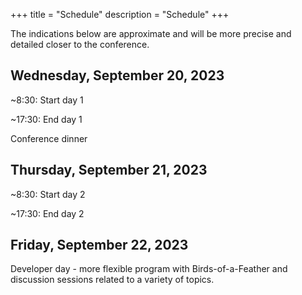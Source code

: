 +++
title = "Schedule"
description = "Schedule"
+++

The indications below are approximate and will be more precise and detailed closer to the conference.

## Wednesday, September 20, 2023

~8:30: Start day 1

~17:30: End day 1

Conference dinner

## Thursday, September 21, 2023

~8:30: Start day 2

~17:30: End day 2

## Friday, September 22, 2023

Developer day - more flexible program with Birds-of-a-Feather and discussion sessions related to a variety of topics.

<!--
+ [All short talks](../tags/short-talk/)
+ [All workshops and package demos](../workshops/)
+ Conference videos will appear on the [R Consortium](https://www.youtube.com/c/RConsortium) YouTube channel - subscribe!

{{< schedule date="Wednesday, July 27, 2022" day="day1">}}
{{< schedule date="Thursday, July 28, 2022" day="day2">}}
{{< schedule date="Friday, July 29, 2022" day="day3">}}
-->

<!--The conference will be held on the [Airmeet](https://www.airmeet.com/) virtual platform. Please, refer to the [Guide for participants](https://youtu.be/FvvZzcwlyv4) video and the [step-by-step guide how to use Airmeet](https://www.airmeet.com/hub/product-blog/step-by-step-guide-use-airmeet-for-attendees/). Please note there are no options to blur or hide your background in Airmeet; use third-party software if the blur is necessary.

Keynote sessions are 50 min, Short talk sessions (four 10-min talks) are 50 min, Package demos are 45 min, Long workshops are 90 min. Sessions during the same time slot will be run in parallel. All sessions include Q&A time.

We will be accepting abstracts for lightning talks during the conference. Watch for announcements on the first day on how to submit. If you would like to organize a meeting around a topic, challenge, geographical area, etc. during BioC2021, please, use [this form](https://forms.gle/s73DfbXPoVRe4FKj6)


- [All short talk abstracts](../short-talks)
- [All poster abstracts](../posters)
- [All workshops](../workshops), [workshop status](../workshops-status)

All times are in US Pacific Daylight savings Time (PDT). +3 hours = US EDT, +9 hours = Central European Summer Time, +15 hours = China Standard Time, +17 hours = Australian Eastern Standard Time. Time is presented in 24h format.

## Wednesday, August 4, 2021

| Time                       | Session                                     | Title &nbsp; &nbsp; &nbsp; &nbsp; &nbsp; &nbsp; &nbsp; &nbsp; &nbsp; &nbsp; &nbsp; &nbsp; &nbsp; &nbsp; &nbsp; &nbsp; &nbsp; &nbsp; &nbsp; &nbsp; &nbsp; &nbsp; &nbsp; &nbsp; &nbsp; &nbsp; &nbsp; &nbsp; &nbsp; &nbsp; &nbsp; &nbsp; &nbsp; &nbsp; &nbsp; &nbsp; &nbsp; &nbsp; &nbsp; &nbsp; &nbsp; &nbsp; &nbsp; &nbsp; &nbsp; &nbsp; &nbsp; &nbsp; &nbsp; &nbsp; &nbsp; &nbsp; &nbsp; &nbsp; &nbsp; &nbsp; &nbsp; &nbsp; &nbsp; &nbsp; &nbsp; &nbsp; &nbsp; &nbsp; &nbsp; &nbsp; &nbsp; &nbsp; &nbsp; &nbsp; &nbsp; &nbsp; &nbsp; &nbsp; &nbsp; &nbsp; &nbsp; &nbsp; &nbsp; &nbsp; &nbsp; &nbsp; &nbsp; &nbsp; &nbsp; &nbsp; &nbsp; &nbsp; &nbsp; &nbsp; &nbsp; &nbsp; &nbsp; &nbsp; &nbsp; &nbsp; &nbsp; &nbsp; &nbsp; &nbsp; &nbsp; &nbsp; &nbsp; &nbsp; &nbsp; &nbsp; &nbsp; &nbsp; &nbsp; &nbsp; &nbsp; &nbsp; &nbsp; &nbsp; &nbsp; &nbsp; &nbsp; &nbsp; &nbsp; &nbsp; &nbsp; | YouTube                               |
|----------------------------|---------------------------------------------|-------------------------------------------------------------------------------------------------------------------------------------------------------------------------------------------------------------------------------------------------------------------------------|---------------------------------------|
| 5:00                       | Introduction                                | Intro to workshops, Icebreaker, Social/informal welcome                                                                                                                                                                                                                       | [video](https://youtu.be/6skphXuBbd4) |
| 6:00                       | Package   demo                              | [Octavio Morante-Palacios, et al., shinyEPICo: a graphical pipeline to   analyze Illumina DNA methylation arrays](../posts/paper10)                                                                                                                                           | [video](https://youtu.be/pYoId4RAsMY) |
| 6:00                       | Package   demo                              | [Federico Marini, et al., GeneTonic: enjoying the interpretation of your   RNA-seq data analysis](../posts/paper55)                                                                                                                                                           | [video](https://youtu.be/lxpm3i4PNEE) |
| 7:00                       | Long   workshop                             | [Aedin Culhane, Dimension Reduction for Beginners](../posts/paper27)                                                                                                                                                                                                          | [video](https://youtu.be/dTNMmBpizGA) |
| 7:00                       | Long   workshop                             | [Christophe Vanderaa, et al., Reproducing a single-cell proteomics data   analysis using QFeatures and scp](../posts/paper78)                                                                                                                                                 | [video](https://youtu.be/20TxPLbyE3w) |
| 7:00                       | Long   workshop                             | [Chloe Anya Mirzayi, et al., Epidemiology for   Bioinformaticians](../posts/paper121)                                                                                                                                                                                         | [video](https://youtu.be/k9XdqF0WbbQ) |
| 9:00                       | Official   welcome                          | Opening remarks                                                                                                                                                                                                                                                               | [video](https://youtu.be/vpBUahIF4xw) |
| 9:30                       | Keynote                                     | Daniela Witten, Selective inference on trees                                                                                                                                                                                                                                  | [video](https://youtu.be/rjFW4qaRPgs) |
| 10:30                      | Short   talks                               | [Methodology and statistics](../methodology-and-statistics) track                                                                                                                                                                                                             | [video](https://youtu.be/JpeXnugheAc) |
| 10:30                      | Short   talks                               | [Epigenomics/Gene regulation](../epigenomics-gene-regulation) track                                                                                                                                                                                                           | [video](https://youtu.be/zdHpSECaC6c) |
| 11:30                      | Break                                       | Networking                                                                                                                                                                                                                                                                    |                                       |
| 13:00                      | Keynote                                     | Lucia Peixoto, Reproducible Neuroscience from “omics” data analysis: a   tale of sleep and learning                                                                                                                                                                           | [video](https://youtu.be/howE6aPmOWE) |
| 14:00                      | Package   demo                              | [Dario Righelli, et al., SpatialExperiment: infrastructure for spatially   resolved transcriptomics data in R using Bioconductor](../posts/paper65)                                                                                                                           | [video](https://youtu.be/heO-TmRO1LE) |
| 14:00                      | Package   demo                              | [Aaron Chevalier, et al., Enhanced Deconvolution and Prediction of   Mutational Signatures](../posts/paper69)                                                                                                                                                                 | [video](https://youtu.be/tmVhpeYnQ4o) |
| 14:00                      | Package   demo                              | [Kai Hu, Integrated ATAC-seq Analysis with ATACseqQC / Integrated   ChIP-seq Analysis with ChIPpeakAnno](../posts/paper94)                                                                                                                                                    | [video](https://youtu.be/oYcHEXqZa1Q) |
| 15:00                      | Short   talks                               | [Transcriptomics](../transcriptomics) track                                                                                                                                                                                                                                   | [video](https://youtu.be/3xNvgPWpnxs) |
| 15:00                      | Short   talks                               | [Single-cell genomics](../single-cell-genomics) track                                                                                                                                                                                                                         | [video](https://youtu.be/4Pw7u-cJAYA) |
| 16:00                      | Break                                       | Networking                                                                                                                                                                                                                                                                    |                                       |
| 17:00                      | Package   demo                              | [Mahmoud Ahmed, et al., Chromatin segmentation analysis in   R](../posts/paper90)                                                                                                                                                                                             | [video](https://youtu.be/YvhgF-qLP_I) |
| 17:00                      | Package   demo                              | [Vincent James Carey, Integrative genetic epidemiology with OpenGWAS,   OpenCRAVAT, and Bioconductor](../posts/paper113)                                                                                                                                                      | [video](https://youtu.be/_C5dTh4ARm0) |
| 17:00                      | Package   demo                              | [Aaron R Wolen, et al., Infinitely Scalable Data Analysis in R with   TileDB](../posts/paper49)                                                                                                                                                                               | [video](https://youtu.be/CcL-xEIcHE8) |
| 18:00                      | Package   demo                              | [Pratheepa Jeganathan, et al., Statistical methods for microbiome data   analysis](../posts/paper85)                                                                                                                                                                          | [video](https://youtu.be/SdM37jaXVh4) |
| 18:00                      | Package   demo                              | [Nitesh Turaga, Fast-package installation with Bioconductor package   binaries](../posts/paper76)                                                                                                                                                                             | [video](https://youtu.be/Fd4gxJWwEbM) |
| 19:00                      | Package   demo                              | [Sean K Maden, et al., Accessing, querying, and analyzing public DNAm   array data compilations with recountmethylation](../posts/paper106)                                                                                                                                   | [video](https://youtu.be/nTysBp4fvaw) |
| 19:00                      | Package   demo                              | [David Allen Henderson, et al., Bioconductor Infrastructure Packages for   NanoString Assay Data](../posts/paper73)                                                                                                                                                           | [video](https://youtu.be/yNqoS9Y2Sy4) |
| 19:00                      | Package   demo                              | [Edward Zhao, et al., BayesSpace enables the robust characterization of   spatial gene expression architecture in tissue sections at increased   resolution](../posts/paper6)                                                                                                 | [video](https://youtu.be/vQRT8myi-qs) |

## Thursday, August 5, 2021

| Time                       | Session                                     | Title &nbsp; &nbsp; &nbsp; &nbsp; &nbsp; &nbsp; &nbsp; &nbsp; &nbsp; &nbsp; &nbsp; &nbsp; &nbsp; &nbsp; &nbsp; &nbsp; &nbsp; &nbsp; &nbsp; &nbsp; &nbsp; &nbsp; &nbsp; &nbsp; &nbsp; &nbsp; &nbsp; &nbsp; &nbsp; &nbsp; &nbsp; &nbsp; &nbsp; &nbsp; &nbsp; &nbsp; &nbsp; &nbsp; &nbsp; &nbsp; &nbsp; &nbsp; &nbsp; &nbsp; &nbsp; &nbsp; &nbsp; &nbsp; &nbsp; &nbsp; &nbsp; &nbsp; &nbsp; &nbsp; &nbsp; &nbsp; &nbsp; &nbsp; &nbsp; &nbsp; &nbsp; &nbsp; &nbsp; &nbsp; &nbsp; &nbsp; &nbsp; &nbsp; &nbsp; &nbsp; &nbsp; &nbsp; &nbsp; &nbsp; &nbsp; &nbsp; &nbsp; &nbsp; &nbsp; &nbsp; &nbsp; &nbsp; &nbsp; &nbsp; &nbsp; &nbsp; &nbsp; &nbsp; &nbsp; &nbsp; &nbsp; &nbsp; &nbsp; &nbsp; &nbsp; &nbsp; &nbsp; &nbsp; &nbsp; &nbsp; &nbsp; &nbsp; &nbsp; &nbsp; &nbsp; &nbsp; &nbsp; &nbsp; &nbsp; &nbsp; &nbsp; &nbsp; &nbsp; &nbsp; &nbsp; &nbsp; &nbsp; &nbsp; &nbsp; &nbsp; &nbsp; | YouTube                               |
|----------------------------|---------------------------------------------|-------------------------------------------------------------------------------------------------------------------------------------------------------------------------------------------------------------------------------------------------------------------------------|---------------------------------------|
| 6:00                       | Package   demo                              | [Denes Turei, et al., OmnipathR: one   package to access more than 100 signaling databases](../posts/paper115)                                                                                                                                                                |                                       |
| 6:00                       | Package   demo                              | [Johannes Rainer, et al., Seamless Integration of Mass Spectrometry Data   from Different Sources with the Spectra Package](../posts/paper14)                                                                                                                                 | [video](https://youtu.be/CNvqlK3Wgx4) |
| 6:00                       | Package   demo                              | [Eleni Adam, et al., hummingbird: A package for detecting differential   methylation](../posts/paper59)                                                                                                                                                                       | [video](https://youtu.be/0GkNxjLUx7U) |
| 7:00                       | Long   workshop                             | [Sehyun Oh, et al., Introduction to the Terra/AnVIL Cloud-based Genomics   Platform](../posts/paper124)                                                                                                                                                                       | [video](https://youtu.be/N83iDYE2yQM) |
| 7:00                       | Long   workshop                             | [Jenny Drnevich, et al., Building Carpentries-based Bioconductor   Lessons](../posts/paper112)                                                                                                                                                                                | [video](https://youtu.be/m4ICc1yQTyY) |
| 7:00                       | Long   workshop                             | [Marcel Ramos, et al., Multi-omic Integration of cBioPortal and TCGA data   with MultiAssayExperiment](../posts/paper40)                                                                                                                                                      | [video](https://youtu.be/BY2BwYCHpUc) |
| 8:45                       | Meet   the TAB                              | Meet the TAB                                                                                                                                                                                                                                                                  | [video](https://youtu.be/cmvPHuWhacg) |
| 9:30                       | Keynote                                     | Matthew Stephens, An invitation to a multiple testing party!                                                                                                                                                                                                                  | [video](https://youtu.be/zORLq07Y5vA) |
| 10:30                      | Short   talks                               | [Transcriptomics](../transcriptomics-) track                                                                                                                                                                                                                                  | [video](https://youtu.be/eqPD6IhbMhc) |
| 10:30                      | Short   talks                               | [Apps and frameworks](../apps-and-frameworks) track                                                                                                                                                                                                                           | [video](https://youtu.be/3Vl0QtB5k-c) |
| 11:30                      | Break                                       | Networking                                                                                                                                                                                                                                                                    |                                       |
| 12:30                      | Awards                                      | Bioconductor award ceremony                                                                                                                                                                                                                                                   | [video](https://youtu.be/hOvBuJ-k1nM) |
| 13:00                      | Keynote                                     | Gabriela de Queiroz, Building a Diverse Community: The R-Ladies Story                                                                                                                                                                                                         | [video](https://youtu.be/iufMSW_gXvM) |
| 14:00                      | Birds-of-a-feather                          | [Nathan C. Sheffield, AnnotationHub   2.0: A new Bioconductor ecosystem for region data](../posts/paper100)                                                                                                                                                                   |                                       |
| 14:00                      | Career panel                                |                                                                                                                                                                                                                                                                               | [video](https://youtu.be/XeyzuLMaKQM) |
| 15:00                      | Poster   session                            | [Moderna Poster session](../posters)                                                                                                                                                                                                                                          |                                       |
| 16:00                      | Break                                       | Networking                                                                                                                                                                                                                                                                    |                                       |
| 17:00                      | Short   talks                               | [Epigenomics/Gene regulation](../epigenomics-gene-regulation-) track                                                                                                                                                                                                          | [video](https://youtu.be/oZ6kDZbFo18) |
| 17:00                      | Short   talks                               | [Education and frameworks](../education-and-frameworks) track                                                                                                                                                                                                                 | [video](https://youtu.be/p6DVdZNcUmo) |
| 18:00                      | Long   workshop                             | [Peter Hickey, Effectively using the DelayedArray framework to support   the analysis of large datasets](../posts/paper50)                                                                                                                                                    | [video](https://youtu.be/FZ8hZ4gZqTw) |
| 18:00                      | Long   workshop                             | [James MacDonald, Introduction to Bioconductor annotation   resources](../posts/paper68)                                                                                                                                                                                      | [video](https://youtu.be/3ABBm7BZszI) |
| 18:00                      | Long   workshop                             | [Hector Roux de Bezieux, et al., Trajectory inference across conditions:   differential expression and differential progression](../posts/paper80)                                                                                                                            | [video](https://youtu.be/SwDQFjmbZtg) |

## Friday, August 6, 2021

| Time                       | Session                                     | Title &nbsp; &nbsp; &nbsp; &nbsp; &nbsp; &nbsp; &nbsp; &nbsp; &nbsp; &nbsp; &nbsp; &nbsp; &nbsp; &nbsp; &nbsp; &nbsp; &nbsp; &nbsp; &nbsp; &nbsp; &nbsp; &nbsp; &nbsp; &nbsp; &nbsp; &nbsp; &nbsp; &nbsp; &nbsp; &nbsp; &nbsp; &nbsp; &nbsp; &nbsp; &nbsp; &nbsp; &nbsp; &nbsp; &nbsp; &nbsp; &nbsp; &nbsp; &nbsp; &nbsp; &nbsp; &nbsp; &nbsp; &nbsp; &nbsp; &nbsp; &nbsp; &nbsp; &nbsp; &nbsp; &nbsp; &nbsp; &nbsp; &nbsp; &nbsp; &nbsp; &nbsp; &nbsp; &nbsp; &nbsp; &nbsp; &nbsp; &nbsp; &nbsp; &nbsp; &nbsp; &nbsp; &nbsp; &nbsp; &nbsp; &nbsp; &nbsp; &nbsp; &nbsp; &nbsp; &nbsp; &nbsp; &nbsp; &nbsp; &nbsp; &nbsp; &nbsp; &nbsp; &nbsp; &nbsp; &nbsp; &nbsp; &nbsp; &nbsp; &nbsp; &nbsp; &nbsp; &nbsp; &nbsp; &nbsp; &nbsp; &nbsp; &nbsp; &nbsp; &nbsp; &nbsp; &nbsp; &nbsp; &nbsp; &nbsp; &nbsp; &nbsp; &nbsp; &nbsp; &nbsp; &nbsp; &nbsp; &nbsp; &nbsp; &nbsp; &nbsp; &nbsp; | YouTube                               |
|----------------------------|---------------------------------------------|-------------------------------------------------------------------------------------------------------------------------------------------------------------------------------------------------------------------------------------------------------------------------------|---------------------------------------|
| 6:00                       | Poster   session                            | [Nanostring Poster   session](../posters)                                                                                                                                                                                                                                     |                                       |
| 7:00                       | Short   talks                               | [Single-cell genomics](../single-cell-genomics-) track                                                                                                                                                                                                                        | [video](https://youtu.be/X6rCbXZEoPU) |
| 7:00                       | Short   talks                               | [Proteomics/metabolomics](../proteomics-metabolomics) track                                                                                                                                                                                                                   | [video](https://youtu.be/mnfHJMKwRzc) |
| 7:00                       | Short   talks                               | [Integrative analysis](../integrative-analysis) track                                                                                                                                                                                                                         | [video](https://youtu.be/OQ-0Aa5J4ec) |
| 8:00                       | Package   demo                              | [Nils Eling, Visualisation of highly-multiplexed imaging data in   R](../posts/paper1)                                                                                                                                                                                        | [video](https://youtu.be/DYYuAPcBf8s) |
| 8:00                       | Package   demo                              | [Pacome Prompsy, Interactive analysis of single-cell epigenomic   landscapes with ChromSCape](../posts/paper2)                                                                                                                                                                | [video](https://youtu.be/Illy08-W56k) |
| 8:00                       | Package   demo                              | [Federico Agostinis, et al., NewWave, new R package for dimensional   reduction and batch effect removal for single cell RNA-seq   data](../posts/paper11)                                                                                                                    | [video](https://youtu.be/_WYS-JFdVrU) |
| 8:45                       | Meet the core team                          |                                                                                                                                                                                                                                                                               | [video](https://youtu.be/O2WOTclMk18) |
| 9:30                       | Keynote                                     | Amanda Haddock, Redefining the Patient's Role in the Genomics Era                                                                                                                                                                                                             | [video](https://youtu.be/OqZ44OqESlM) |
| 10:30                      | Short   talks                               | [Infrastructure/programming](../infrastructure-programming) track                                                                                                                                                                                                             | [video](https://youtu.be/BXX-Q7HosnM) |
| 10:30                      | Short   talks                               | [Microbiome/metagenomics](../microbiome-metagenomics) track                                                                                                                                                                                                                   | [video](https://youtu.be/Gv1ud-JG0ms) |
| 11:30                      | Break                                       | Networking                                                                                                                                                                                                                                                                    |                                       |
| 13:00                      | Keynote                                     | Melissa Wilson, Sex-biased genomics and methodology                                                                                                                                                                                                                           | [video](https://youtu.be/WPy3_IWa5gA) |
| 14:00                      | Meet the CAB                                |                                                                                                                                                                                                                                                                               | [video](https://youtu.be/LTT1i_ACpxc) |
| 15:00                      | Lightning talks                             |                                                                                                                                                                                                                                                                               | [video](https://youtu.be/nGQ6Y3GmYL4) |
| 16:00                      | Break                                       | Networking                                                                                                                                                                                                                                                                    |                                       |
| 17:00                      | Package   demo                              | [Lukas M Weber, et al., Orchestrating Spatially Resolved Transcriptomics   Analysis with Bioconductor (OSTA)](../posts/paper74)                                                                                                                                               | [video](https://youtu.be/dXF7Rv2UwdI) |
| 17:00                      | Package   demo                              | [Nitesh Turaga, K8sredis: On-demand parallel computing Kubernetes   application for Bioconductor users](../posts/paper82)                                                                                                                                                     | [video](https://youtu.be/D8eNwVfLJKo) |
| 18:00                      | Long   workshop                             | [Daniela Cassol, et al., systemPipe: Workflow and Visualization   Toolkit](../posts/paper81)                                                                                                                                                                                  | [video](https://youtu.be/_C4K7TFicDo) |
| 18:00                      | Long   workshop                             | [Stefano Mangiola, et al., Interfacing Bioconductor with tidyverse with   tidySingleCellExperiment and tidySummarisedExperiment](../posts/paper9)                                                                                                                             | [video](https://youtu.be/kmfIFIgVwvc) |
| 19:45                      | Closing   remarks                           | Networking                                                                                                                                                                                                                                                                    | [video](https://youtu.be/N7LCSUWYof0) |


Change the time zone in the teamup calendar ('hamburger button' in the upper-right corner). Add this calendar to your calendar using "Preferences/iCalendar Feeds". 

{{< iframe >}}
-->
